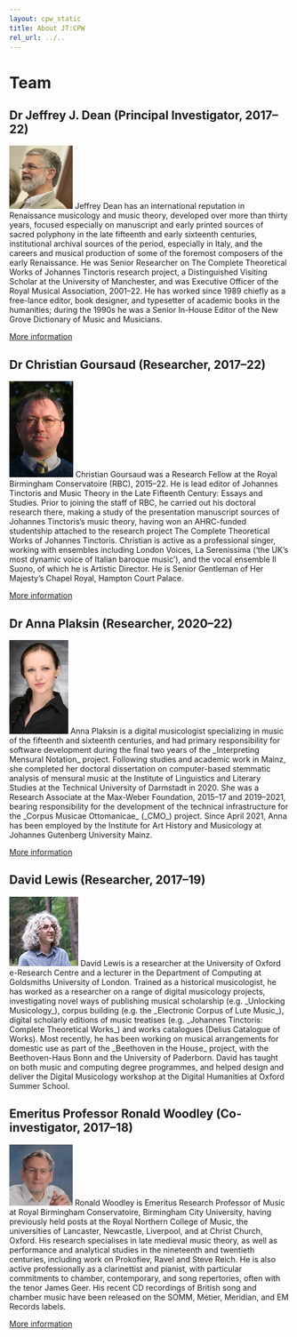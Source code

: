 ```yaml
---
layout: cpw_static
title: About JT:CPW
rel_url: ../..
---
```


# Team

## Dr Jeffrey J. Dean (Principal Investigator, 2017–22)

<img src="../../Images/JJD-head_small.png" alt="JJD" class="float-left img-thumbnail mr-2">
Jeffrey Dean has an international reputation in Renaissance musicology and music theory, developed over more than thirty years, focused especially on manuscript and early printed sources of sacred polyphony in the late fifteenth and early sixteenth centuries, institutional archival sources of the period, especially in Italy, and the careers and musical production of some of the foremost composers of the early Renaissance. He was Senior Researcher on The Complete Theoretical Works of Johannes Tinctoris research project, a Distinguished Visiting Scholar at the University of Manchester, and was Executive Officer of the Royal Musical Association, 2001–22. He has worked since 1989 chiefly as a free-lance editor, book designer, and typesetter of academic books in the humanities; during the 1990s he was a Senior In-House Editor of the New Grove Dictionary of Music and Musicians.

[More information](http://stingrayoffice.com/)

## Dr Christian Goursaud (Researcher, 2017–22)

<img src="../../Images/CG.jpg" alt="CG" class="float-left img-thumbnail mr-2">
Christian Goursaud was a Research Fellow at the Royal Birmingham Conservatoire (RBC), 2015–22. He is lead editor of Johannes Tinctoris and Music Theory in the Late Fifteenth Century: Essays and Studies. Prior to joining the staff of RBC, he carried out his doctoral research there, making a study of the presentation manuscript sources of Johannes Tinctoris’s music theory, having won an AHRC-funded studentship attached to the research project The Complete Theoretical Works of Johannes Tinctoris. Christian is active as a professional singer, working with ensembles including London Voices, La Serenissima (‘the UK’s most dynamic voice of Italian baroque music’), and the vocal ensemble Il Suono, of which he is Artistic Director. He is Senior Gentleman of Her Majesty’s Chapel Royal, Hampton Court Palace.

[More information](https://www.christiangoursaud.co.uk/)

## Dr Anna Plaksin (Researcher, 2020–22)

<img src="../../Images/AP.jpg" alt="AP" class="float-left img-thumbnail mr-2">
Anna Plaksin is a digital musicologist specializing in music of the fifteenth and sixteenth centuries, and had primary responsibility for software development during the final two years of the _Interpreting Mensural Notation_ project. Following studies and academic work in Mainz, she completed her doctoral dissertation on computer-based stemmatic analysis of mensural music at the Institute of Linguistics and Literary Studies at the Technical University of Darmstadt in 2020. She was a Research Associate at the Max-Weber Foundation, 2015–17 and 2019–2021, bearing responsibility for the development of the technical infrastructure for the _Corpus Musicae Ottomanicae_ (_CMO_) project. Since April 2021, Anna has been employed by the Institute for Art History and Musicology at Johannes Gutenberg University Mainz.

[More information](https://www.musikwissenschaft.uni-mainz.de/dr-anna-plaksin/)

## David Lewis (Researcher, 2017–19)

<img src="../../Images/DL.jpg" alt="DL" class="float-left img-thumbnail mr-2">
David Lewis is a researcher at the University of Oxford e-Research Centre and a lecturer in the Department of Computing at Goldsmiths University of London. Trained as a historical musicologist, he has worked as a researcher on a range of digital musicology projects, investigating novel ways of publishing musical scholarship (e.g. _Unlocking Musicology_), corpus building (e.g. the _Electronic Corpus of Lute Music_), digital scholarly editions of music treatises (e.g. _Johannes Tinctoris: Complete Theoretical Works_) and works catalogues (Delius Catalogue of Works). Most recently, he has been working on musical arrangements for domestic use as part of the _Beethoven in the House_ project, with the Beethoven-Haus Bonn and the University of Paderborn. David has taught on both music and computing degree programmes, and helped design and deliver the Digital Musicology workshop at the Digital Humanities at Oxford Summer School.

## Emeritus Professor Ronald Woodley (Co-investigator, 2017–18)

<img src="../../Images/RW2010_small.jpg" alt="RW" class="float-left img-thumbnail mr-2">
Ronald Woodley is Emeritus Research Professor of Music at Royal Birmingham Conservatoire, Birmingham City University, having previously held posts at the Royal Northern College of Music, the universities of Lancaster, Newcastle, Liverpool, and at Christ Church, Oxford. His research specialises in late medieval music theory, as well as performance and analytical studies in the nineteenth and twentieth centuries, including work on Prokofiev, Ravel and Steve Reich. He is also active professionally as a clarinettist and pianist, with particular commitments to chamber, contemporary, and song repertories, often with the tenor James Geer. His recent CD recordings of British song and chamber music have been released on the SOMM, Métier, Meridian, and EM Records labels.

[More information](http://www.bcu.ac.uk/pme/conservatoire/research/research-staff/ronald-woodley)

